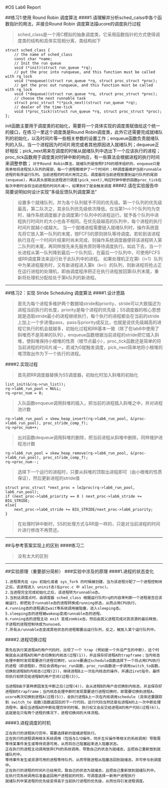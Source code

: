 #OS Lab6 Report

##练习1:使用 Round Robin 调度算法
####1.请理解并分析sched_calss中各个函数指针的用法，并接合Round Robin 调度算法描ucore的调度执行过程
>sched_class是一个用C模拟的抽象调度类，它采用函数指针的方式使得调度类的结构和具体实现相分离，类结构如下

```
struct sched_class {
    // the name of sched_class
    const char *name;
    // Init the run queue
    void (*init)(struct run_queue *rq);
    // put the proc into runqueue, and this function must be called with rq_lock
    void (*enqueue)(struct run_queue *rq, struct proc_struct *proc);
    // get the proc out runqueue, and this function must be called with rq_lock
    void (*dequeue)(struct run_queue *rq, struct proc_struct *proc);
    // choose the next runnable task
    struct proc_struct *(*pick_next)(struct run_queue *rq);
    // dealer of the time-tick
    void (*proc_tick)(struct run_queue *rq, struct proc_struct *proc);
};
```
init函数主要用于调度类的初始化，需要将一个具体实现的调度类赋值给这个统一的接口，在练习一里这个调度类是Round Robin调度类，此外它还需要完成就绪队列的初始化，以及时间片等一些相关参数的设置工作；enqueue函数负责就绪队列的入队，当一个进程因为时间片用完或者其他原因进入就绪队列；dequeue正好相反；pick_next用来在调度的时候从就绪队列中选出下一个应该执行的进程；proc_tick函数用于调度类对时钟中断的响应，有一些算法会根据进程的执行时间来调整参数；
`对于Round Robin算法，就绪队列是按照FIFO的顺序组织的，enqueue只是简单地将进程加入队列的尾部，每一个进程都维护了一个时间片；RR调度器维护当前runnable进程的有序运行队列。当前进程的时间片用完之后，调度器将当前进程放置到运行队列的尾部(enqueue)，再从其头部取出进程进行调度(pick_next),响应时钟中断的函数proc_tick在每次中断时会将当前进程的时间片减一，如果到0了就会触发调度`
####2.请在实验报告中简要说明如何设计实现”多级反馈队列调度算法“
>设置多个就绪队列，并为各个队列赋予不同的优先级。第一个队列的优先级最高，第二队次之，其余队列优先级依次降低。仅当第1～i-1个队列均为空时，操作系统调度器才会调度第i个队列中的进程运行。赋予各个队列中进程执行时间片的大小也各不相同。在优先级越高的队列中，每个进程的执行时间片就越小或越大。
当一个就绪进程需要链入就绪队列时，操作系统首先将它放入第一队列的末尾，按FCFS的原则排队等待调度。若轮到该进程执行且在一个时间片结束时尚未完成，则操作系统调度器便将该进程转入第二队列的末尾，再同样按先来先服务原则等待调度执行。如此下去，当一个长进程从第一队列降到最后一个队列后，在最后一个队列中，可使用FCFS或RR调度算法来运行处于此队列中的进程。
如果处理机正在第i（i>1）队列中为某进程服务时，又有新进程进入第k（k<i）的队列，则新进程将抢占正在运行进程的处理机，即由调度程序把正在执行进程放回第i队列末尾，重新将处理机分配给处于第k队列的新进程。

---
##练习2：实现 Stride Scheduling 调度算法
####1.设计思路
>首先为每个进程多维护两个数据域stride和priority，stride可以大致描述为进程当前执行的长度，priority是每个进程的优先级；SS调度器的核心思想就是选取stride最小的进程继续执行，每个执行的进程都会在当前的stride上加上一个步进值pass，pass与priority成反比，也就是说优先级越高的进程它执行的机会就越多，初始化过程和RR基本一致（除了在lab6中使用了斜堆而不是简单的队列），enqueue函数根据当前进程的stride把它插入斜堆，使斜堆保持小根堆的性质（根节点最小），proc_tick函数还是简单的将当前进程的时间片减一，若减为0就触发调度，pick_next简单地将小根堆的堆顶取出作为下一个执行的进程。

####2.实现过程  
>首先把RR调度器替换为SS调度器，初始化时加入斜堆的初始化

```
list_init(&(rq->run_list));
rq->lab6_run_pool = NULL;
rq->proc_num = 0;
```
>入队函数enqueue调用斜堆的插入，把当前的进程插入斜堆之中，并对进程池计数

```
rq->lab6_run_pool = skew_heap_insert(rq->lab6_run_pool, &(proc->lab6_run_pool), proc_stride_comp_f);
rq->proc_num++;
```
>出对函数dequeue调用斜堆的删除，把当前进程从斜堆中删除，同样维护进程池计数

```
rq->lab6_run_pool = skew_heap_remove(rq->lab6_run_pool, &(proc->lab6_run_pool), proc_stride_comp_f);
rq->proc_num--;
```
>选择下一个运行的进程时，只要从斜堆的顶取出进程即可（由小根堆的性质保证），然后更新进程的stride值

```
struct proc_struct *next_proc = le2proc(rq->lab6_run_pool, lab6_run_pool);
if (next_proc->lab6_priority == 0 ) next_proc->lab6_stride += BIG_STRIDE;
else{
	next_proc->lab6_stride += BIG_STRIDE/next_proc->lab6_priority;
}
```
>在处理时钟中断时，SS的处理方式与RR是一样的，只是对当前进程的时间片进行修改不再赘述。

---
##与参考答案实现上的区别
####练习二
>没有太大的区别

---
##实验原理（重要部分简析）
###实验中涉及的原理
####1.进程的状态变化
```
1.进程首先在 cpu 初始化或者 sys_fork 的时候被创建，当为该进程分配了一个进程控制块之后，该进程进入 uninit态(在proc.c 中 alloc_proc)。
2.当进程完全完成初始化之后，该进程转为runnable态。
3.当到达调度点时，由调度器 sched_class 根据运行队列rq的内容来判断一个进程是否应该被运行，即把处于runnable态的进程转换成running状态，从而占用CPU执行。
4.running态的进程通过wait等系统调用被阻塞，进入sleeping态。
5.sleeping态的进程被wakeup变成runnable态的进程。
6.running态的进程主动 exit 变成zombie态，然后由其父进程完成对其资源的最后释放，子进程的进程控制块成为unused。
7.所有从runnable态变成其他状态的进程都要出运行队列，反之，被放入某个运行队列中。
```
####2.进程切换过程
```
首先在执行某进程A的用户代码时，出现了一个 trap (例如是一个外设产生的中断)，这个时候就会从进程A的用户态切换到内核态(过程(1))，并且保存好进程A的trapframe；当内核态处理中断时发现需要进行进程切换时，ucore要通过schedule函数选择下一个将占用CPU执行的进程（即进程B），然后会调用proc_run函数，proc_run函数进一步调用switch_to函数，切换到进程B的内核态(过程(2))，继续进程B上一次在内核态的操作，并通过iret指令，最终将执行权转交给进程B的用户空间(过程(3))。

当进程B由于某种原因发生中断之后(过程(4))，会从进程B的用户态切换到内核态，并且保存好进程B的trapframe；当内核态处理中断时发现需要进行进程切换时，即需要切换到进程A，ucore再次切换到进程A(过程(5))，会执行进程A上一次在内核调用schedule (具体还要跟踪到 switch_to 函数)函数返回后的下一行代码，这行代码当然还是在进程A的上一次中断处理流程中。最后当进程A的中断处理完毕的时候，执行权又会反交给进程A的用户代码(过程(6))。这就是在只有两个进程的情况下，进程切换间的大体流程。
```

####3.进程调度的时机
```
正在执行的进程执行完毕，需要选择新的就绪进程执行。
正在执行的进程调用相关系统调用（包括与I/O操作，同步互斥操作等相关的系统调用）导致需等待某事件发生或等待资源可用，从而将白己阻塞起来进入阻塞状态。
正在执行的进程主动调用放弃CPU的系统调用，导致自己的状态为就绪态，且把自己重新放到就绪队列中。
等待事件发生或资源可用的进程等待队列，从而导致进程从阻塞态回到就绪态，并可参与到调度中。
正在执行的进程的时间片已经用完，致自己的状态为就绪态，且把自己重新放到就绪队列中。
在执行完系统调用后准备返回用户进程前的时刻，可调度选择一新用户进程执行
就绪队列中某进程的优先级变得高于当前执行进程的优先级，从而也将引发进程调度。
```